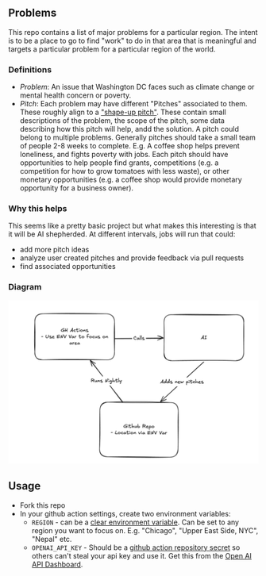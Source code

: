 ## Problems
This repo contains a list of major problems for a particular region. The intent is to be a place to go to find "work" to do in that area that is meaningful and targets a particular problem for a particular region of the world.

### Definitions
- *Problem*: An issue that Washington DC faces such as climate change or mental health concern or poverty.
- *Pitch*: Each problem may have different "Pitches" associated to them. These roughly align to a ["shape-up pitch"](https://basecamp.com/shapeup). These contain small descriptions of the problem, the scope of the pitch, some data describing how this pitch will help, andd the solution. A pitch could belong to multiple problems. Generally pitches should take a small team of people 2-8 weeks to complete. E.g. A coffee shop helps prevent loneliness, and fights poverty with jobs. Each pitch should have opportunities to help people find grants, competitions (e.g. a competition for how to grow tomatoes with less waste), or other monetary opportunities (e.g. a coffee shop would provide monetary opportunity for a business owner).

### Why this helps
This seems like a pretty basic project but what makes this interesting is that it will be AI shepherded. At different intervals, jobs will run that could:
- add more pitch ideas
- analyze user created pitches and provide feedback via pull requests
- find associated opportunities

### Diagram
![Diagram of Repo + Actions + AI working together](diagram.png)

## Usage
- Fork this repo
- In your github action settings, create two environment variables: 
  - `REGION` - can be a [clear environment variable](https://docs.github.com/en/actions/how-tos/write-workflows/choose-what-workflows-do/use-variables). Can be set to any region you want to focus on. E.g. "Chicago", "Upper East Side, NYC", "Nepal" etc.
  - `OPENAI_API_KEY` - Should be a [github action repository secret](https://docs.github.com/en/actions/how-tos/write-workflows/choose-what-workflows-do/use-secrets) so others can't steal your api key and use it. Get this from the [Open AI API Dashboard](https://platform.openai.com/api-keyshttps://platform.openai.com/api-keys).
